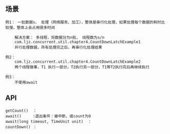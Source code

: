 ## 场景
    例1： 一批数据s， 处理（网络服务、加工），整体是串行化处理，如果处理每个数据的耗时比较慢，整体上会占用很多时间

    	解决方案： 多线程，将数据分为n批， 线程数为s/n
		com.ljz.concurrent.util.chapter4.CountDownLatchExample1
		并行处理数据，所有处理完之后，再串行化处理结果

	例2：
		com.ljz.concurrent.util.chapter4.CountDownLatchExample2
		两个线程做事，T1 执行一部分，T2执行另一部分，T1等T2执行完后再继续执行

	例3：
		不使用await


## API
	getCount()	：
    await()		:退出条件：被中断，或count为0
    await(long timeout, TimeUnit unit)	：
    countDown()	：
    